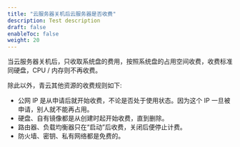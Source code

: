```yaml
---
title: "云服务器关机后云服务器是否收费"
description: Test description
draft: false
enableToc: false
weight: 20
---
```


当云服务器关机后，只收取系统盘的费用，按照系统盘的占用空间收费，收费标准同硬盘，CPU / 内存则不再收费。

除此以外，青云其他资源的收费规则如下:

*   公网 IP 是从申请后就开始收费，不论是否处于使用状态。因为这个 IP 一旦被申请，别人就不能再占用。
*   硬盘、自有镜像都是从创建时起开始收费，直到删除。
*   路由器、负载均衡器只在“启动”后收费，关闭后便停止计费。
*   防火墙、密钥、私有网络都是免费的。

